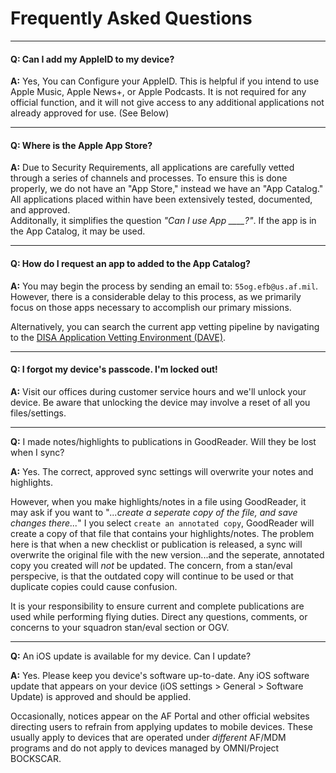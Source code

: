 # Frequently Asked Questions

---

#### Q: Can I add my AppleID to my device?

**A:** Yes, You can Configure your AppleID. This is helpful if you intend to use Apple Music, Apple News+, or Apple Podcasts. It is not required for any official function, and it will not give access to any additional applications not already approved for use. (See Below)

---

#### Q: Where is the Apple App Store?

**A:** Due to Security Requirements, all applications are carefully vetted through a series of channels and processes. To ensure this is done properly, we do not have an "App Store," instead we have an "App Catalog."  
All applications placed within have been extensively tested, documented, and approved.  
Additonally, it simplifies the question _"Can I use App \_\_\_\_?"_. If the app is in the App Catalog, it may be used.

---

#### Q: How do I request an app to added to the App Catalog?

**A:** You may begin the process by sending an email to: `55og.efb@us.af.mil`. However, there is a considerable delay to this process, as we primarily focus on those apps necessary to accomplish our primary missions. 

Alternatively, you can search the current app vetting pipeline by navigating to the [DISA Application Vetting Environment \(DAVE\)](https://dave.disa.mil).

---

#### Q: I forgot my device's passcode. I'm locked out!

**A:** Visit our offices during customer service hours and we'll unlock your device. Be aware that unlocking the device may involve a reset of all you files/settings.

---

**Q:** I made notes/highlights to publications in GoodReader. Will they be lost when I sync?

**A:** Yes. The correct, approved sync settings will overwrite your notes and highlights. 

However, when you make highlights/notes in a file using GoodReader, it may ask if you want to "_...create a seperate copy of the file, and save changes there..._" I you select `create an annotated copy`, GoodReader will create a copy of that file that contains your highlights/notes. The problem here is that when a new checklist or publication is released, a sync will overwrite the original file with the new version...and the seperate, annotated copy you created will _not_ be updated. The concern, from a stan/eval perspecive, is that the outdated copy will continue to be used or that duplicate copies could cause confusion.  

It is your responsibility to ensure current and complete publications are used while performing flying duties. Direct any questions, comments, or concerns to your squadron stan/eval section or OGV.  

---

**Q:** An iOS update is available for my device. Can I update?

**A:** Yes. Please keep you device's software up-to-date. Any iOS software update that appears on your device (iOS settings > General > Software Update) is approved and should be applied.  

Occasionally, notices appear on the AF Portal and other official websites directing users to refrain from applying updates to mobile devices. These usually apply to devices that are operated under _different_ AF/MDM programs and do not apply to devices managed by OMNI/Project BOCKSCAR.